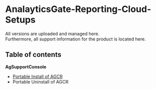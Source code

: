 # AnalayticsGate-Reporting-Cloud-Setups

All versions are uploaded and managed here.<br>Furthermore, all support information for the product is located here.

## Table of contents

**AgSupportConsole**
- [Portable Install of AGCR](AgSupportConsole/PortableInstall.md)
- Portable Uninstall of AGCR
